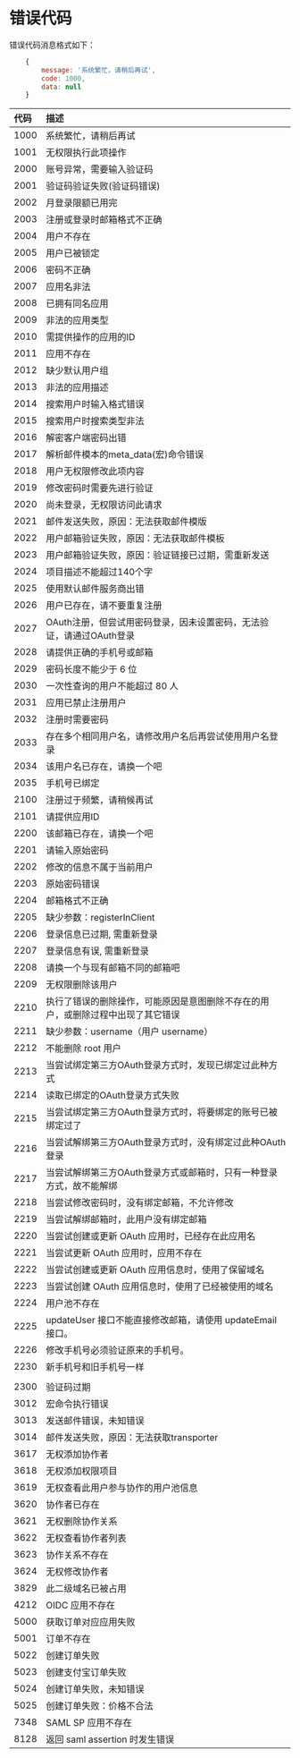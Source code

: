 # 错误代码

错误代码消息格式如下：

```javascript
    {
        message: '系统繁忙，请稍后再试',
        code: 1000,
        data: null
    }
```

| 代码 | 描述 |
| :--- | :--- |
| 1000 | 系统繁忙，请稍后再试 |
| 1001 | 无权限执行此项操作 |
| 2000 | 账号异常，需要输入验证码 |
| 2001 | 验证码验证失败\(验证码错误\) |
| 2002 | 月登录限额已用完 |
| 2003 | 注册或登录时邮箱格式不正确 |
| 2004 | 用户不存在 |
| 2005 | 用户已被锁定 |
| 2006 | 密码不正确 |
| 2007 | 应用名非法 |
| 2008 | 已拥有同名应用 |
| 2009 | 非法的应用类型 |
| 2010 | 需提供操作的应用的ID |
| 2011 | 应用不存在 |
| 2012 | 缺少默认用户组 |
| 2013 | 非法的应用描述 |
| 2014 | 搜索用户时输入格式错误 |
| 2015 | 搜索用户时搜索类型非法 |
| 2016 | 解密客户端密码出错 |
| 2017 | 解析邮件模本的meta\_data\(宏\)命令错误 |
| 2018 | 用户无权限修改此项内容 |
| 2019 | 修改密码时需要先进行验证 |
| 2020 | 尚未登录，无权限访问此请求 |
| 2021 | 邮件发送失败，原因：无法获取邮件模版 |
| 2022 | 用户邮箱验证失败，原因：无法获取邮件模板 |
| 2023 | 用户邮箱验证失败，原因：验证链接已过期，需重新发送 |
| 2024 | 项目描述不能超过140个字 |
| 2025 | 使用默认邮件服务商出错 |
| 2026 | 用户已存在，请不要重复注册 |
| 2027 | OAuth注册，但尝试用密码登录，因未设置密码，无法验证，请通过OAuth登录 |
| 2028 | 请提供正确的手机号或邮箱 |
| 2029 | 密码长度不能少于 6 位 |
| 2030 | 一次性查询的用户不能超过 80 人 |
| 2031 | 应用已禁止注册用户 |
| 2032 | 注册时需要密码 |
| 2033 | 存在多个相同用户名，请修改用户名后再尝试使用用户名登录 |
| 2034 | 该用户名已存在，请换一个吧 |
| 2035 | 手机号已绑定 |
| 2100 | 注册过于频繁，请稍候再试 |
| 2101 | 请提供应用ID |
| 2200 | 该邮箱已存在，请换一个吧 |
| 2201 | 请输入原始密码 |
| 2202 | 修改的信息不属于当前用户 |
| 2203 | 原始密码错误 |
| 2204 | 邮箱格式不正确 |
| 2205 | 缺少参数：registerInClient |
| 2206 | 登录信息已过期, 需重新登录 |
| 2207 | 登录信息有误, 需重新登录 |
| 2208 | 请换一个与现有邮箱不同的邮箱吧 |
| 2209 | 无权限删除该用户 |
| 2210 | 执行了错误的删除操作，可能原因是意图删除不存在的用户，或删除过程中出现了其它错误 |
| 2211 | 缺少参数：username（用户 username） |
| 2212 | 不能删除 root 用户 |
| 2213 | 当尝试绑定第三方OAuth登录方式时，发现已绑定过此种方式 |
| 2214 | 读取已绑定的OAuth登录方式失败 |
| 2215 | 当尝试绑定第三方OAuth登录方式时，将要绑定的账号已被绑定过了 |
| 2216 | 当尝试解绑第三方OAuth登录方式时，没有绑定过此种OAuth登录 |
| 2217 | 当尝试解绑第三方OAuth登录方式或邮箱时，只有一种登录方式，故不能解绑 |
| 2218 | 当尝试修改密码时，没有绑定邮箱，不允许修改 |
| 2219 | 当尝试解绑邮箱时，此用户没有绑定邮箱 |
| 2220 | 当尝试创建或更新 OAuth 应用时，已经存在此应用名 |
| 2221 | 当尝试更新 OAuth 应用时，应用不存在 |
| 2222 | 当尝试创建或更新 OAuth 应用信息时，使用了保留域名 |
| 2223 | 当尝试创建 OAuth 应用信息时，使用了已经被使用的域名 |
| 2224 | 用户池不存在 |
| 2225 | updateUser 接口不能直接修改邮箱，请使用 updateEmail 接口。 |
| 2226 | 修改手机号必须验证原来的手机号。 |
| 2230 | 新手机号和旧手机号一样 |
|  |  |
| 2300 | 验证码过期 |
| 3012 | 宏命令执行错误 |
| 3013 | 发送邮件错误，未知错误 |
| 3014 | 邮件发送失败，原因：无法获取transporter |
| 3617 | 无权添加协作者 |
| 3618 | 无权添加权限项目 |
| 3619 | 无权查看此用户参与协作的用户池信息 |
| 3620 | 协作者已存在 |
| 3621 | 无权删除协作关系 |
| 3622 | 无权查看协作者列表 |
| 3623 | 协作关系不存在 |
| 3624 | 无权修改协作者 |
| 3829 | 此二级域名已被占用 |
| 4212 | OIDC 应用不存在 |
| 5000 | 获取订单对应应用失败 |
| 5001 | 订单不存在 |
| 5022 | 创建订单失败 |
| 5023 | 创建支付宝订单失败 |
| 5024 | 创建订单失败，未知错误 |
| 5025 | 创建订单失败：价格不合法 |
| 7348 | SAML SP 应用不存在 |
| 8128 | 返回 saml assertion 时发生错误 |

